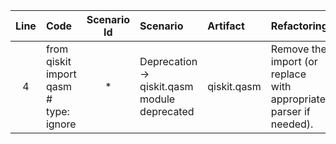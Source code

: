 | Line | Code | Scenario Id | Scenario | Artifact | Refactoring |
| :--: | :--- | :---------: | :------- | :------- | :---------- |
| 4 | from qiskit import qasm             # type: ignore | * | Deprecation -> qiskit.qasm module deprecated | qiskit.qasm | Remove the import (or replace with appropriate parser if needed). |